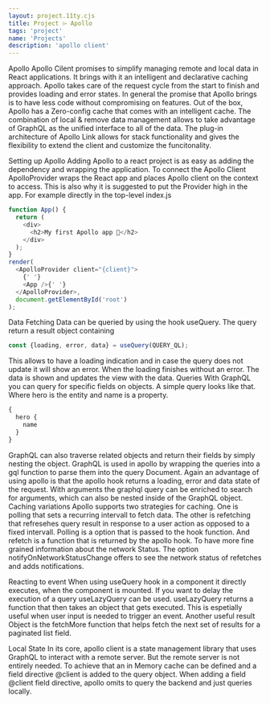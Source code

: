 ```yaml
---
layout: project.11ty.cjs
title: Project ⌲ Apollo
tags: 'project'
name: 'Projects'
description: 'apollo client'
---
```


<iff-title level="2">Apollo</hls-title>
<iff-title level="4">Apollo Cilent promises to simplify managing remote and local data in React applications. It brings with it an intelligent and declarative caching approach. Apollo takes care of the request cycle from the start to finish and provides loading and error states. In general the promise that Apollo brings is to have less code without compromising on features.</iff-text>
<iff-text>Out of the box, Apollo has a Zero-config cache that comes with an intelligent cache. The combination of local & remove data management allows to take advantage of GraphQL as the unified interface to all of the data. The plug-in architecture of Apollo Link allows for stack functionality and gives the flexibility to extend the client and customize the funcitonality.</iff-text>

<iff-title level=3>Setting up Apollo</iff-title>
<iff-text>Adding Apollo to a react project is as easy as adding the dependency and wrapping the application. To connect the Apollo Client ApolloProvider wraps the React app and places Apollo client on the context to access. This is also why it is suggested to put the Provider high in the app. For example directly in the top-level index.js</iff-text>

```js
function App() {
  return (
    <div>
      <h2>My first Apollo app 🚀</h2>
    </div>
  );
}
render(
  <ApolloProvider client="{client}">
    {' '}
    <App />{' '}
  </ApolloProvider>,
  document.getElementById('root')
);
```

<iff-title level=3>
Data Fetching
</iff-title>
<iff-text>Data can be queried by using the hook useQuery. The query return a result object containing</iff-text>

```js
const {loading, error, data} = useQuery(QUERY_QL);
```

<iff-text>This allows to have a loading indication and in case the query does not update it will show an error. When the loading finishes without an error. The data is shown and updates the view with the data.</iff-text>
<iff-title level=3>
Queries
</iff-title>
<iff-text>
With GraphQL you can query for specific fields on objects. A simple query looks like that. Where hero is the entity and name is a property. </iff-text>

```js
{
  hero {
    name
  }
}
```

<iff-text>
GraphQL can also traverse related objects and return their fields by simply nesting the object. GraphQL is used in apollo by wrapping the queries into a gql function to parse them into the query Document. Again an advantage of using apollo is that the apollo hook returns a loading, error and data state of the request. With arguments the graphql query can be enriched to search for arguments, which can also be nested inside of the GraphQL object.
</iff-text>
<iff-title level=3>Caching variations</iff-title>
<iff-text>
Apollo supports two strategies for caching. One is polling that sets a recurring intervall to fetch data. The other is refetching that refresehes query result in response to a user action as opposed to a fixed intervall. Polling is a option that is passed to the hook function. And refetch is a function that is returned by the apollo hook. To have more fine grained information about the network Status. The option notifyOnNetworkStatusChange offers to see the network status of refetches and adds notifications. 
</iff-text>

<iff-title level=3>Reacting to event</iff-title>
<iff-text>When using useQuery hook in a component it directly executes, when the component is mounted. If you want to delay the execution of a query useLazyQuery can be used. useLazyQuery returns a function that then takes an object that gets executed. This is espetially useful when user input is needed to trigger an event. Another useful result Object is the fetchMore function that helps fetch the next set of results for a paginated list field. </iff-text>

<iff-title level=3>Local State</iff-title>
<iff-text>In its core, apollo client is a state management library that uses GraphQL to interact with a remote server. But the remote server is not entirely needed. To achieve that an in Memory cache can be defined and a field directive @client is added to the query object. When adding a field @client field directive, apollo omits to query the backend and just queries locally. </iff-text>